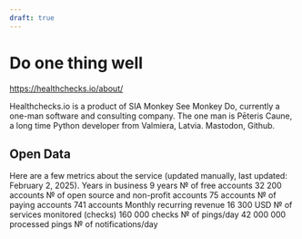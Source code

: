 ```yaml
---
draft: true
---
```

# Do one thing well

<https://healthchecks.io/about/>

Healthchecks.io is a product of SIA Monkey See Monkey Do, currently a one-man software and consulting company. The one man is Pēteris Caune, a long time Python developer from Valmiera, Latvia. Mastodon, Github.

## Open Data

Here are a few metrics about the service (updated manually, last updated: February 2, 2025).
Years in business  9  years
№ of free accounts  32 200  accounts
№ of open source and non-profit accounts  75  accounts
№ of paying accounts  741  accounts
Monthly recurring revenue  16 300  USD
№ of services monitored (checks)  160 000  checks
№ of pings/day  42 000 000  processed pings
№ of notifications/day
